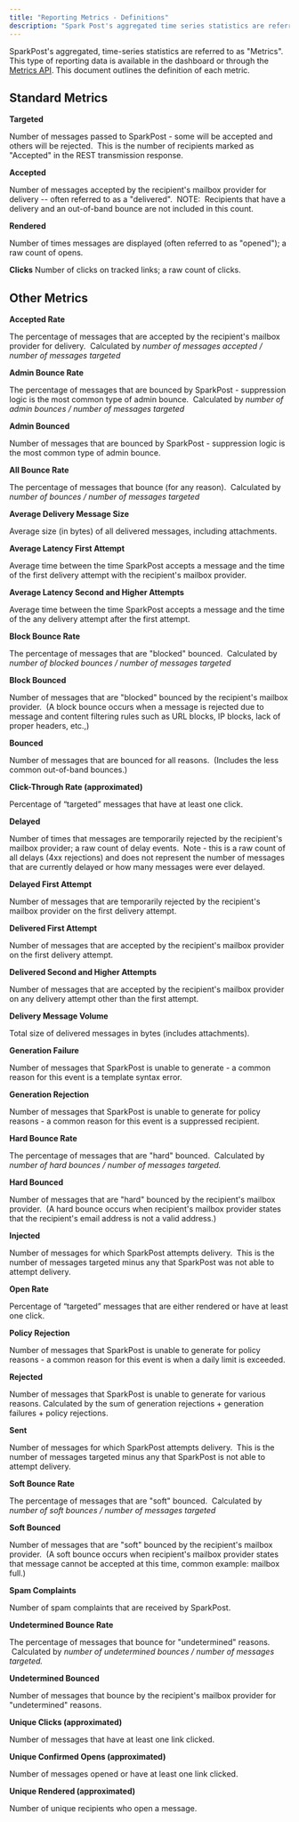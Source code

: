 ```yaml
---
title: "Reporting Metrics - Definitions"
description: "Spark Post's aggregated time series statistics are referred to as Metrics This type of reporting data is available in the dashboard or through the Metrics API This document outlines the definition of each metric Standard Metrics Targeted Number of messages passed to Spark Post some will be accepted and others..."
---
```


SparkPost's aggregated, time-series statistics are referred to as "Metrics". This type of reporting data is available in the dashboard or through the [Metrics API](https://developers.sparkpost.com/api/metrics.html). This document outlines the definition of each metric. 

## Standard Metrics

**Targeted**

Number of messages passed to SparkPost - some will be accepted and others will be rejected.  This is the number of recipients marked as "Accepted" in the REST transmission response.

**Accepted**

Number of messages accepted by the recipient's mailbox provider for delivery -- often referred to as a "delivered".  NOTE:  Recipients that have a delivery and an out-of-band bounce are not included in this count.​

​**Rendered**

Number of times messages are displayed (often referred to as "opened"); a raw count of opens.​

**Clicks**
Number of clicks on tracked links; a raw count of clicks.

## Other Metrics

**Accepted Rate**

The percentage of messages that are accepted by the recipient's mailbox provider for delivery.  Calculated by *number of messages accepted / number of messages targeted*

**Admin Bounce Rate**

The percentage of messages that are bounced by SparkPost - suppression logic is the most common type of admin bounce.  Calculated by *number of admin bounces / number of messages targeted*

**Admin Bounced**

Number of messages that are bounced by SparkPost - suppression logic is the most common type of admin bounce.

**All Bounce Rate**

The percentage of messages that bounce (for any reason).  Calculated by *number of bounces / number of messages targeted*

**Average Delivery Message Size**

Average size (in bytes) of all delivered messages, including attachments.

**Average Latency First Attempt**

Average time between the time SparkPost accepts a message and the time of the first delivery attempt with the recipient's mailbox provider.

**Average Latency Second and Higher Attempts**

Average time between the time SparkPost accepts a message and the time of the any delivery attempt after the first attempt.

**Block Bounce Rate**

The percentage of messages that are "blocked" bounced.  Calculated by *number of blocked bounces / number of messages targeted*

**Block Bounced**

Number of messages that are "blocked" bounced by the recipient's mailbox provider.  (A block bounce occurs when a message is rejected due to message and content filtering rules such as URL blocks, IP blocks, lack of proper headers, etc.,)

**Bounced**

Number of messages that are bounced for all reasons.  (Includes the less common out-of-band bounces.)

**Click-Through Rate (approximated)**

Percentage of “targeted” messages that have at least one click.

**Delayed**

Number of times that messages are temporarily rejected by the recipient's mailbox provider; a raw count of delay events.  Note - this is a raw count of all delays (4xx rejections) and does not represent the number of messages that are currently delayed or how many messages were ever delayed.

**Delayed First Attempt**

Number of messages that are temporarily rejected by the recipient's mailbox provider on the first delivery attempt.

**Delivered First Attempt**

Number of messages that are accepted by the recipient's mailbox provider on the first delivery attempt.

**Delivered Second and Higher Attempts**

Number of messages that are accepted by the recipient's mailbox provider on any delivery attempt other than the first attempt.

**Delivery Message Volume**

Total size of delivered messages in bytes (includes attachments). 

**Generation Failure**

Number of messages that SparkPost is unable to generate - a common reason for this event is a template syntax error. 

**Generation Rejection**

Number of messages that SparkPost is unable to generate for policy reasons - a common reason for this event is a suppressed recipient.

**Hard Bounce Rate**

The percentage of messages that are "hard" bounced.  Calculated by *number of hard bounces / number of messages targeted.*

**Hard Bounced**

Number of messages that are "hard" bounced by the recipient's mailbox provider.  (A hard bounce occurs when recipient's mailbox provider states that the recipient's email address is not a valid address.)

**Injected**

Number of messages for which SparkPost attempts delivery.  This is the number of messages targeted minus any that SparkPost was not able to attempt delivery.

**Open Rate**

Percentage of “targeted” messages that are either rendered or have at least one click.

**Policy Rejection**

Number of messages that SparkPost is unable to generate for policy reasons - a common reason for this event is when a daily limit is exceeded.

**Rejected**

Number of messages that SparkPost is unable to generate for various reasons. Calculated by the sum of generation rejections + generation failures + policy rejections.

**Sent**

Number of messages for which SparkPost attempts delivery.  This is the number of messages targeted minus any that SparkPost is not able to attempt delivery.

**Soft Bounce Rate**

The percentage of messages that are "soft" bounced.  Calculated by *number of soft bounces / number of messages targeted*

**Soft Bounced**

Number of messages that are "soft" bounced by the recipient's mailbox provider.  (A soft bounce occurs when recipient's mailbox provider states that message cannot be accepted at this time, common example: mailbox full.)

**Spam Complaints**

Number of spam complaints that are received by SparkPost.

**Undetermined Bounce Rate**

The percentage of messages that bounce for "undetermined" reasons.  Calculated by *number of undetermined bounces / number of messages targeted.*

**Undetermined Bounced**

Number of messages that bounce by the recipient's mailbox provider for "undetermined" reasons. 

**Unique Clicks (approximated)**

Number of messages that have at least one link clicked.

**Unique Confirmed Opens (approximated)**

Number of messages opened or have at least one link clicked.

**Unique Rendered (approximated)**

Number of unique recipients who open a message.
